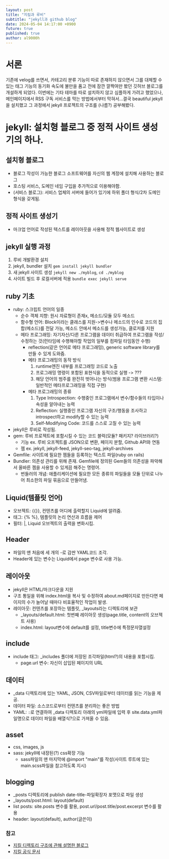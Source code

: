 ```yaml
---
layout: post
title: "지킬과 루비"
subtitle: "jekyll과 github blog"
date: 2024-05-04 14:17:00 +0900
future: true
published: true
author: al9000h
---
```

# 서론
기존에 velog를 쓰면서, 카테고리 분류 기능이 따로 존재하지 않으면서 그를 대체할 수 있는 태그 기능의 동기화 속도에 불만을 품고 전에 잠깐 깔짝여만 봤던 깃허브 블로그를 개설하게 되었다. 이번에는 기타 테마를 따로 설치하지 않고 심플하게 가려고 했었으나, 메인페이지에서 RSS 구독 서비스를 막는 방법에서부터 막혀서...결국 beautiful jekyll을 설치했고 그 과정에서 jekyll 프로젝트의 구조를 (나름?) 공부해봤다.

# jekyll: 설치형 블로그 중 정적 사이트 생성기의 하나. 
## 설치형 블로그
- 블로그 작성이 가능한 블로그 소프트웨어를 자신의 웹 계정에 설치해 사용하는 블로그
- 호스팅 서비스, 도메인 네임 구입을 추가적으로 이용해야함.
- (서비스 블로그): 서비스 업체의 서버에 들어가 있기에 하위 폴더 형식/2차 도메인 형식을 갖게됨.  

## 정적 사이트 생성기
- 마크업 언어로 작성된 텍스트를 레이아웃을 사용해 정적 웹사이트로 생성  

## jekyll 실행 과정
1. 루비 개발환경 설치
2. jekyll, bundler 설치 `gem install jekyll bundler` 
3. 새 jekyll 사이트 생성 `jekyll new ./myblog`, `cd ./myblog`
4. 사이트 빌드 후 로컬서버에 적용 `bundle exec jekyll serve`  

## ruby 기초
- ruby: 스크립트 언어의 일종
  - 순수 객체 지향: 원시 자료형이 존재x, 메소드/모듈 모두 메소드
  - 함수형 언어: Block이라는 클래스를 지원->변수나 메소드의 인수로 코드의 집합(메소드)를 전달 가능, 메소드 안에서 메소드를 생성가능, 클로저를 지원
  - 메타 프로그래밍: 자기자신/다른 프로그램을 데이터 취급하여 프로그램을 작성/수정하는 것(런타임에 수행해야할 작업의 일부를 컴파일 타임동안 수행)
    - reflection(같은 언어로 메타 프로그래밍), generic software library를 만들 수 있게 도와줌.
    - 메타 프로그래밍의 동작 방식
      1. runtime엔진 내부를 프로그래밍 코드로 노출
      2. 프로그래밍 명령이 포함된 표현식을 동적으로 실행 -> ???
      3. 해당 언어의 범주를 완전히 벗어나는 방식(범용 프로그램 변환 시스템: 일반적인 메타프로그래밍을 직접 구현)
    - 메타 프로그래밍의 종류
      1. Type Introspection: 수행중인 프로그램에서 변수/함수들의 타입이나 속성을 알아내는 능력
      2. Reflection: 실행중인 프로그램 자신의 구조/행동을 조사하고 introspect하고 modify할 수 있는 능력
      3. Self-Modifying Code: 코드를 스스로 고칠 수 있는 능력
- jekyll은 루비로 작성됨.
- gem: 루비 프로젝트에 포함시킬 수 있는 코드 블럭(모듈? 패키지? 라이브러리?)
  - 기능 ex. 루비 오프젝트를 JSON으로 변환, 페이지 분할, Github API와 연동
  - 젬 ex. jekyll, jekyll-feed, jekyll-seo-tag, jekyll-archives
- Gemfile: 사이트에 필요한 젬들을 등록하는 텍스트 파일(ruby on rails)
- Bundler: 의존성 관리를 위해 존재. Gemfile에 정의된 Gem들의 의존성을 파악해서 올바른 젬을 사용할 수 있게끔 해주는 명령어.
  - 번들러의 개념: 애플리케이션에 필요한 모든 종류의 파일들을 모듈 단위로 나누어 최소한의 파일 묶음으로 만들어냄.  

## Liquid(템플릿 언어)  
- 오브젝트: \{\{\}\}, 컨텐츠를 어디에 출력할지 Liquid에 알려줌.
- 태그: \{\% \%\}, 템플릿의 논리 연산과 흐름을 제어
- 필터: \|, Liquid 오브젝트의 출력을 변화시킴.

## Header  
- 파일의 맨 처음에 세 개의 -로 감싼 YAML코드 조각.
- Header에 있는 변수는 Liquid에서 page 변수로 사용 가능.  

## 레이아웃
- jekyll은 HTML/마크다운을 지원
- 구조 통일을 위해 index.html을 복사 및 수정하여 about.md페이지로 만든다면 페이지의 수가 늘어날 때마다 비효율적인 작업이 발생.
- 레이아웃: 컨텐츠를 포장하는 템플릿, _layouts라는 디렉토리에 보관
  - _layouts/default.html: 첫번째 레이아웃 생성(page.title, content의 오브젝트 사용)
  - index.html: layout변수에 default를 설정, title변수에 특정문자열설정  

## include
- include 태그: _includes 폴더에 저장된 조각파일(html?)의 내용을 포함시킴.
  - page.url 변수: 자신이 삽입된 페이지의 URL  

## 데이터
- _data 디렉토리에 있는 YAML, JSON, CSV파일로부터 데이터를 읽는 기능을 제공.
- 데이터 파일: 소스코드로부터 컨텐츠를 분리하는 좋은 방법
- YAML: `:`로 연결하여 _data 디렉토리 아래의 yml파일에 입력 후 site.data.yml파일명으로 데이터 파일을 배열식?으로 가져올 수 있음.  

## asset
- css, images, js
- sass: jekyll에 내장된(?) css확장 기능
  - sass파일의 맨 마지막에 @import "main"를 작성(사이트 루트에 있는 main.scss파일을 참고하도록 지시)  

## blogging
- _posts 디렉토리에 publish date-title-파일확장자 포맷으로 파일 생성
- _layouts/post.html: layout(default)
- list posts: site.posts 변수를 활용, post.url/post.title/post.excerpt 변수를 활용
- header: layout(default), author(글쓴이)

### 참고
- [지킬 디렉토리 구조에 관해 설명한 블로그](https://suhwan.dev/2017/06/23/jekyll-project-structure/)
- [지킬 공식 문서](https://jekyllrb-ko.github.io/docs/)